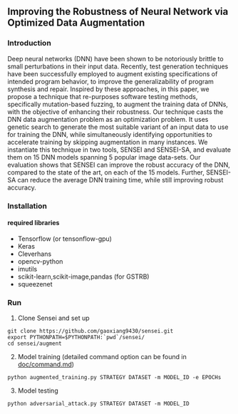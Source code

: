 ## Improving the Robustness of Neural Network via Optimized Data Augmentation ##


### Introduction ###

Deep neural networks (DNN) have been shown to be notoriously brittle to small perturbations in their input data. Recently, test generation techniques have been successfully employed to augment existing specifications of intended program behavior, to improve the generalizability of program synthesis and repair. Inspired by these approaches, in this paper, we propose a technique that re-purposes software testing methods, specifically mutation-based fuzzing, to augment the training data of DNNs, with the objective of enhancing their robustness. Our technique casts the DNN data augmentation problem as an optimization problem. It uses genetic search to generate the most suitable variant of an input data to use for training the DNN, while simultaneously identifying opportunities to accelerate training by skipping augmentation in many instances. We instantiate this technique in two tools, SENSEI and SENSEI-SA, and evaluate them on 15 DNN models spanning 5 popular image data-sets. Our evaluation shows that SENSEI can improve the robust accuracy of the DNN, compared to the state of the art, on each of the 15 models. Further, SENSEI-SA can reduce the average DNN training time, while still improving robust accuracy.

### Installation ###
#### required libraries ####
- Tensorflow (or tensonflow-gpu)
- Keras
- Cleverhans
- opencv-python
- imutils
- scikit-learn,scikit-image,pandas (for GSTRB)
- squeezenet


### Run ####
1. Clone Sensei and set up
```
git clone https://github.com/gaoxiang9430/sensei.git
export PYTHONPATH=$PYTHONPATH:`pwd`/sensei/
cd sensei/augment
```
2. Model training (detailed command option can be found in [doc/command.md](./doc/command.md))
```
python augmented_training.py STRATEGY DATASET -m MODEL_ID -e EPOCHs
```
3. Model testing
```
python adversarial_attack.py STRATEGY DATASET -m MODEL_ID
```

